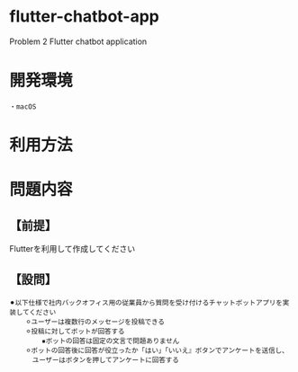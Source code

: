 # flutter-chatbot-app
Problem 2 Flutter chatbot application

# 開発環境
    ・macOS

# 利用方法

# 問題内容
## 【前提】
Flutterを利用して作成してください

## 【設問】
    ⚫︎以下仕様で社内バックオフィス用の従業員から質問を受け付けるチャットボットアプリを実装してください
        ⚪︎ユーザーは複数行のメッセージを投稿できる
        ⚪︎投稿に対してボットが回答する
            ▪️ボットの回答は固定の文言で問題ありません
        ⚪︎ボットの回答後に回答が役立ったか「はい」「いいえ』ボタンでアンケートを送信し、
        　ユーザーはボタンを押してアンケートに回答する